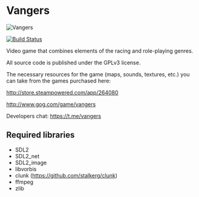 # Vangers #

![Vangers](http://cdn.akamai.steamstatic.com/steam/apps/264080/header.jpg?t=1447359431)

[![Build Status](https://travis-ci.org/KranX/Vangers.svg?branch=master)](https://travis-ci.org/KranX/Vangers)


Video game that combines elements of the racing and role-playing genres.

All source code is published under the GPLv3 license.

The necessary resources for the game (maps, sounds, textures, etc.) you can take from the games purchased here:

http://store.steampowered.com/app/264080

http://www.gog.com/game/vangers

Developers chat: https://t.me/vangers

## Required libraries ##

* SDL2
* SDL2_net
* SDL2_image
* libvorbis
* clunk (https://github.com/stalkerg/clunk)
* ffmpeg
* zlib
